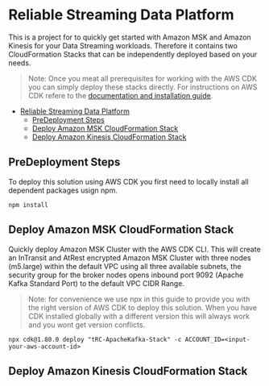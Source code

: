 # Reliable Streaming Data Platform

This is a project for to quickly get started with Amazon MSK and Amazon Kinesis for your Data Streaming workloads. Therefore it contains two CloudFormation Stacks that can be independently deployed based on your needs.

> Note: Once you meat all prerequisites for working with the AWS CDK you can simply deploy these stacks directly. For instructions on AWS CDK refere to the [documentation and installation guide](https://github.com/aws/aws-cdk).

- [Reliable Streaming Data Platform](#reliable-streaming-data-platform)
  - [PreDeployment Steps](#predeployment-steps)
  - [Deploy Amazon MSK CloudFormation Stack](#deploy-amazon-msk-cloudformation-stack)
  - [Deploy Amazon Kinesis CloudFormation Stack](#deploy-amazon-kinesis-cloudformation-stack)

## PreDeployment Steps

To deploy this solution using AWS CDK you first need to locally install all dependent packages usign npm.

```shell
npm install
```

## Deploy Amazon MSK CloudFormation Stack

Quickly deploy Amazon MSK Cluster with the AWS CDK CLI. This will create an InTransit and AtRest encrypted Amazon MSK Cluster with three nodes (m5.large) within the default VPC using all three available subnets, the security group for the broker nodes opens inbound port 9092 (Apache Kafka Standard Port) to the default VPC CIDR Range.

> Note: for convenience we use npx in this guide to provide you with the right version of AWS CDK to deploy this solution. When you have CDK installed globally with a different version this will always work and you wont get version conflicts.

```shell
npx cdk@1.80.0 deploy "tRC-ApacheKafka-Stack" -c ACCOUNT_ID=<input-your-aws-account-id>
```

## Deploy Amazon Kinesis CloudFormation Stack

